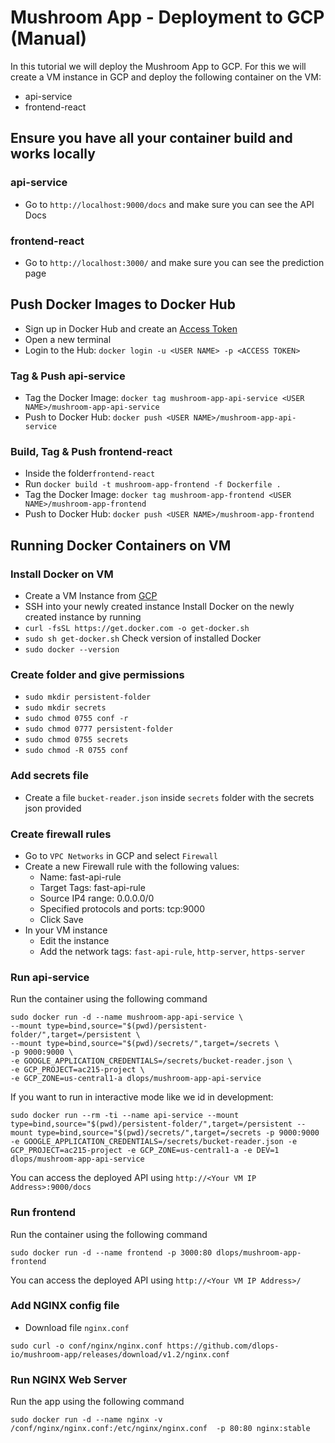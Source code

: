 # Mushroom App - Deployment to GCP (Manual)


In this tutorial we will deploy the Mushroom App to GCP. For this we will create a VM instance in GCP and deploy the following container on the VM:
* api-service
* frontend-react


## Ensure you have all your container build and works locally
### api-service
* Go to `http://localhost:9000/docs` and make sure you can see the API Docs
### frontend-react
* Go to `http://localhost:3000/` and make sure you can see the prediction page

## Push Docker Images to Docker Hub
* Sign up in Docker Hub and create an [Access Token](https://hub.docker.com/settings/security)
* Open a new terminal
* Login to the Hub: `docker login -u <USER NAME> -p <ACCESS TOKEN>`

### Tag & Push api-service
* Tag the Docker Image: `docker tag mushroom-app-api-service <USER NAME>/mushroom-app-api-service`
* Push to Docker Hub: `docker push <USER NAME>/mushroom-app-api-service`

### Build, Tag & Push frontend-react
* Inside the folder`frontend-react` 
* Run `docker build -t mushroom-app-frontend -f Dockerfile .`
* Tag the Docker Image: `docker tag mushroom-app-frontend <USER NAME>/mushroom-app-frontend`
* Push to Docker Hub: `docker push <USER NAME>/mushroom-app-frontend`


## Running Docker Containers on VM

### Install Docker on VM
* Create a VM Instance from [GCP](https://console.cloud.google.com/compute/instances)
* SSH into your newly created instance
Install Docker on the newly created instance by running
* `curl -fsSL https://get.docker.com -o get-docker.sh`
* `sudo sh get-docker.sh`
Check version of installed Docker
* `sudo docker --version`

### Create folder and give permissions
* `sudo mkdir persistent-folder`
* `sudo mkdir secrets`
* `sudo chmod 0755 conf -r`
* `sudo chmod 0777 persistent-folder`
* `sudo chmod 0755 secrets`
* `sudo chmod -R 0755 conf`

### Add secrets file
* Create a file `bucket-reader.json` inside `secrets` folder with the secrets json provided

### Create firewall rules
* Go to `VPC Networks` in GCP and select `Firewall`
* Create a new Firewall rule with the following values:
    - Name: fast-api-rule
    - Target Tags: fast-api-rule
    - Source IP4 range: 0.0.0.0/0
    - Specified protocols and ports: tcp:9000
    - Click Save
* In your VM instance
    - Edit the instance
    - Add the network tags: `fast-api-rule`, `http-server`, `https-server`

### Run api-service
Run the container using the following command
```
sudo docker run -d --name mushroom-app-api-service \
--mount type=bind,source="$(pwd)/persistent-folder/",target=/persistent \
--mount type=bind,source="$(pwd)/secrets/",target=/secrets \
-p 9000:9000 \
-e GOOGLE_APPLICATION_CREDENTIALS=/secrets/bucket-reader.json \
-e GCP_PROJECT=ac215-project \
-e GCP_ZONE=us-central1-a dlops/mushroom-app-api-service
```

If you want to run in interactive mode like we id in development:
```
sudo docker run --rm -ti --name api-service --mount type=bind,source="$(pwd)/persistent-folder/",target=/persistent --mount type=bind,source="$(pwd)/secrets/",target=/secrets -p 9000:9000 -e GOOGLE_APPLICATION_CREDENTIALS=/secrets/bucket-reader.json -e GCP_PROJECT=ac215-project -e GCP_ZONE=us-central1-a -e DEV=1 dlops/mushroom-app-api-service
```

You can access the deployed API using `http://<Your VM IP Address>:9000/docs`

### Run frontend
Run the container using the following command
```
sudo docker run -d --name frontend -p 3000:80 dlops/mushroom-app-frontend
```

You can access the deployed API using `http://<Your VM IP Address>/`

### Add NGINX config file
* Download file `nginx.conf`
```
sudo curl -o conf/nginx/nginx.conf https://github.com/dlops-io/mushroom-app/releases/download/v1.2/nginx.conf
```

### Run NGINX Web Server
Run the app using the following command
```
sudo docker run -d --name nginx -v /conf/nginx/nginx.conf:/etc/nginx/nginx.conf  -p 80:80 nginx:stable
```